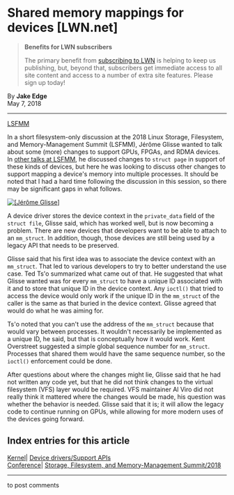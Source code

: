 # Shared memory mappings for devices [LWN.net]

> **Benefits for LWN subscribers**
> 
> The primary benefit from [subscribing to LWN](/Promo/nst-nag5/subscribe) is helping to keep us publishing, but, beyond that, subscribers get immediate access to all site content and access to a number of extra site features. Please sign up today! 

By **Jake Edge**  
May 7, 2018 

* * *

[LSFMM](/Articles/lsfmm2018/)

In a short filesystem-only discussion at the 2018 Linux Storage, Filesystem, and Memory-Management Summit (LSFMM), Jérôme Glisse wanted to talk about some (more) changes to support GPUs, FPGAs, and RDMA devices. In [other talks at LSFMM](/Articles/752564/), he discussed changes to `struct page` in support of these kinds of devices, but here he was looking to discuss other changes to support mapping a device's memory into multiple processes. It should be noted that I had a hard time following the discussion in this session, so there may be significant gaps in what follows. 

[ ![\[Jérôme Glisse\]](https://static.lwn.net/images/2018/lsf-glisse-sm.jpg) ](/Articles/753479/)

A device driver stores the device context in the `private_data` field of the `struct file`, Glisse said, which has worked well, but is now becoming a problem. There are new devices that developers want to be able to attach to an `mm_struct`. In addition, though, those devices are still being used by a legacy API that needs to be preserved. 

Glisse said that his first idea was to associate the device context with an `mm_struct`. That led to various developers to try to better understand the use case. Ted Ts'o summarized what came out of that. He suggested that what Glisse wanted was for every `mm_struct` to have a unique ID associated with it and to store that unique ID in the device context. Any `ioctl()` that tried to access the device would only work if the unique ID in the `mm_struct` of the caller is the same as that buried in the device context. Glisse agreed that would do what he was aiming for. 

Ts'o noted that you can't use the address of the `mm_struct` because that would vary between processes. It wouldn't necessarily be implemented as a unique ID, he said, but that is conceptually how it would work. Kent Overstreet suggested a simple global sequence number for `mm_struct`. Processes that shared them would have the same sequence number, so the `ioctl()` enforcement could be done. 

After questions about where the changes might lie, Glisse said that he had not written any code yet, but that he did not think changes to the virtual filesystem (VFS) layer would be required. VFS maintainer Al Viro did not really think it mattered where the changes would be made, his question was whether the behavior is needed. Glisse said that it is; it will allow the legacy code to continue running on GPUs, while allowing for more modern uses of the devices going forward. 

  
Index entries for this article  
---  
[Kernel](/Kernel/Index)| [Device drivers/Support APIs](/Kernel/Index#Device_drivers-Support_APIs)  
[Conference](/Archives/ConferenceIndex/)| [Storage, Filesystem, and Memory-Management Summit/2018](/Archives/ConferenceIndex/#Storage_Filesystem_and_Memory-Management_Summit-2018)  
  


* * *

to post comments 
